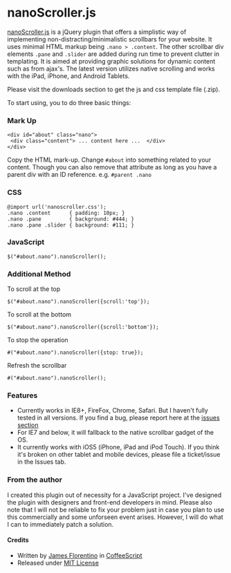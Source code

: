 # nanoScroller.js
[nanoScroller.js](http://jamesflorentino.com/jquery.nanoscroller) is a jQuery plugin that offers a simplistic way of implementing non-distracting/minimalistic scrollbars for your website.
It uses minimal HTML markup being `.nano > .content`. The other scrollbar div elements `.pane` and `.slider` are added during run time to prevent clutter in templating.
It is aimed at providing graphic solutions for dynamic content such as from ajax's. The latest version utilizes native scrolling and works with the iPad, iPhone, and Android Tablets.

Please visit the downloads section to get the js and css template file (.zip).

To start using, you to do three basic things:

### Mark Up
    <div id="about" class="nano">
     <div class="content"> ... content here ...  </div> 
    </div>

Copy the HTML mark-up. Change `#about` into something related to your content. Though you can also remove that attribute as long as you have a parent div with an ID reference. e.g. `#parent .nano`

### CSS
    @import url('nanoscroller.css');
    .nano .content      { padding: 10px; }
    .nano .pane         { background: #444; }
    .nano .pane .slider { background: #111; }

### JavaScript
    $("#about.nano").nanoScroller();

### Additional Method

To scroll at the top

    $("#about.nano").nanoScroller({scroll:'top'});

To scroll at the bottom

    $("#about.nano").nanoScroller({scroll:'bottom'});

To stop the operation

    #("#about.nano").nanoScroller({stop: true});

Refresh the scrollbar

    #("#about.nano").nanoScroller();

### Features
- Currently works in IE8+, FireFox, Chrome, Safari. But I haven't fully tested in all versions. If you find a bug, please report here at the [issues section](https://github.com/jamesflorentino/nanoScrollerJS/issues)
- For IE7 and below, it will fallback to the native scrollbar gadget of the OS.
- It currently works with iOS5 (iPhone, iPad and iPod Touch). If you think it's broken on other tablet and mobile devices, please file a ticket/issue in the Issues tab.

### From the author
I created this plugin out of necessity for a JavaScript project. I've designed the plugin with designers and front-end developers in mind. Please also note that I will not be reliable to fix your problem just in case you plan to use this commercially and some unforseen event arises. However, I will do what I can to immediately patch a solution.

#### Credits
- Written by [James Florentino](http://jamesflorentino.com) in [CoffeeScript](http://coffeescript.org)
- Released under [MIT License](http://www.opensource.org/licenses/mit-license.php)
